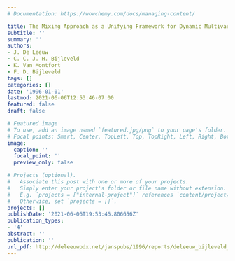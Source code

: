 ```yaml
---
# Documentation: https://wowchemy.com/docs/managing-content/

title: The Mixing Approach as a Unifying Framework for Dynamic Multivariate Analysis
subtitle: ''
summary: ''
authors:
- J. De Leeuw
- C. C. J. H. Bijleveld
- K. Van Montfort
- F. D. Bijleveld
tags: []
categories: []
date: '1996-01-01'
lastmod: 2021-06-06T12:53:46-07:00
featured: false
draft: false

# Featured image
# To use, add an image named `featured.jpg/png` to your page's folder.
# Focal points: Smart, Center, TopLeft, Top, TopRight, Left, Right, BottomLeft, Bottom, BottomRight.
image:
  caption: ''
  focal_point: ''
  preview_only: false

# Projects (optional).
#   Associate this post with one or more of your projects.
#   Simply enter your project's folder or file name without extension.
#   E.g. `projects = ["internal-project"]` references `content/project/deep-learning/index.md`.
#   Otherwise, set `projects = []`.
projects: []
publishDate: '2021-06-06T19:53:46.806656Z'
publication_types:
- '4'
abstract: ''
publication: ''
url_pdf: http://deleeuwpdx.net/janspubs/1996/reports/deleeuw_bijleveld_vanmontfort_bijleveld_R_96.pdf
---
```

